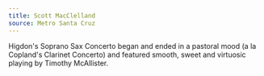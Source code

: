 ```yaml
---
title: Scott MacClelland
source: Metro Santa Cruz
---
```

Higdon's Soprano Sax Concerto began and ended in a pastoral mood (a la Copland's Clarinet Concerto) and featured smooth, sweet and virtuosic playing by Timothy McAllister.